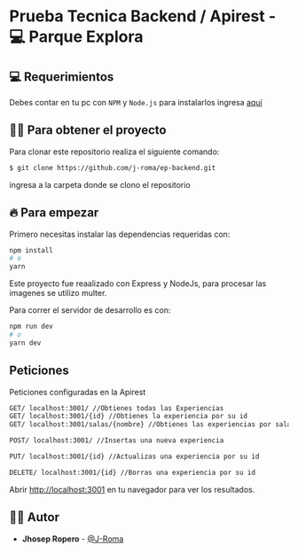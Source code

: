 
# Prueba Tecnica Backend / Apirest - :computer: Parque Explora

## :computer: Requerimientos

Debes contar en tu pc con `NPM` y `Node.js` para instalarlos ingresa [aquí](https://nodejs.org/en/)

## :technologist: Para obtener el proyecto

Para clonar este repositorio realiza el siguiente comando:

```bash
$ git clone https://github.com/j-roma/ep-backend.git 
```
ingresa a la carpeta donde se clono el repositorio

## 🔥 Para empezar 

Primero necesitas instalar las dependencias requeridas con:

```bash
npm install
# o
yarn
```

Este proyecto fue reaalizado con Express y NodeJs, para procesar las imagenes se utilizo multer.

Para correr el servidor de desarrollo es con:

```bash
npm run dev
# o
yarn dev
```

## Peticiones

Peticiones configuradas en la Apirest

```bash
GET/ localhost:3001/ //Obtienes todas las Experiencias
GET/ localhost:3001/{id} //Obtienes la experiencia por su id
GET/ localhost:3001/salas/{nombre} //Obtienes las experiencias por sala (Salas: acuario, musica, vivario)

POST/ localhost:3001/ //Insertas una nueva experiencia

PUT/ localhost:3001/{id} //Actualizas una experiencia por su id

DELETE/ localhost:3001/{id} //Borras una experiencia por su id


```

Abrir [http://localhost:3001](http://localhost:3001) en tu navegador para ver los resultados.


## :man_technologist: Autor

* **Jhosep Ropero**  - [@J-Roma](https://github.com/J-Roma)